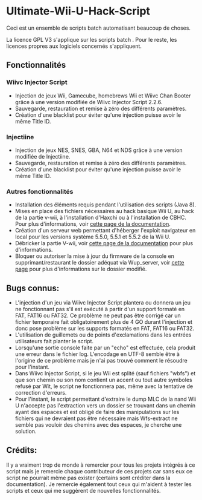 # Ultimate-Wii-U-Hack-Script

Ceci est un ensemble de scripts batch automatisant beaucoup de choses.

La licence GPL V3 s'applique sur les scripts batch . Pour le reste, les licences propres aux logiciels concernés s'appliquent.

## Fonctionnalités

### Wiivc Injector Script

* Injection de jeux Wii, Gamecube, homebrews Wii et Wiivc Chan Booter grâce à une version modifiée de Wiivc Injector Script 2.2.6.
* Sauvegarde, restauration et remise à zéro des différents paramètres.
* Création d'une blacklist pour éviter qu'une injection puisse avoir le même Title ID.
### Injectiine

* Injection de jeux NES, SNES, GBA, N64 et NDS grâce à une version modifiée de Injectiine.
* Sauvegarde, restauration et remise à zéro des différents paramètres.
* Création d'une blacklist pour éviter qu'une injection puisse avoir le même Title ID.

### Autres fonctionnalités

* Installation des éléments requis pendant l'utilisation des scripts (Java 8).
* Mises en place des fichiers nécessaires au hack basique Wii U, au hack de la partie v-wii, à l'installation d'Haxchi ou à l'installation de CBHC. Pour plus d'informations, voir <a href="files\sd_prepare.html">cette page de la documentation</a>.
* Création d'un serveur web permettant d'héberger l'exploit navigateur en local pour les versions système 5.5.0, 5.5.1 et 5.5.2 de la Wii U.
* Débricker la partie V-wii, voir <a href="files/unbrick_v-wii.html">cette page de la documentation</a> pour plus d'informations.
* Bloquer ou autoriser la mise à jour du firmware de la console en supprimant/restaurant le dossier adéquat via Wup_server, voir <a target="_new" href="http://nintendo-wii.logic-sunrise.com/dossiers-et-tutoriaux-950209-wii-u-bloquer-les-mises-a-jour-de-votre-wii-u-sans-dns-et-sans-spoof.html">cette page</a> pour plus d'informations sur le dossier modifié.

## Bugs connus:

* L'injection d'un jeu via Wiivc Injector Script plantera ou donnera un jeu ne fonctionnant pas s'il est exécuté à partir d'un support formaté en FAT, FAT16 ou FAT32. Ce problème ne peut pas être corrigé car un fichier temporaire fait obligatoirement plus de 4 GO durant l'injection et donc pose problème sur les supports formatés en FAT, FAT16 ou FAT32.
* L'utilisation de guillemets ou de points d'exclamations dans les entrées utilisateurs fait planter le script.
* Lorsqu'une sortie console faite par un "echo" est effectuée, cela produit une erreur dans le fichier log. L'encodage en UTF-8 semble être à l'origine de ce problème mais je n'ai pas trouvé comment le résoudre pour l'instant.
* Dans Wiivc Injector Script, si le jeu Wii est splité (sauf fichiers "wbfs") et que son chemin ou son nom contient un accent ou tout autre symboles refusé par Wit, le script ne fonctionnera pas, même avec la tentative de correction d'erreurs.
* Pour l'instant, le script permettant d'extraire le dump MLC de la nand Wii U n'accepte pas l'extraction vers un dossier se trouvant dans un chemin ayant des espaces et est obligé de faire des manipulations sur les fichiers qui ne devraient pas être nécessaire mais Wfs-extract ne semble pas vouloir des chemins avec des espaces, je cherche une solution.

## Crédits:

Il y a vraiment trop de monde à remercier pour tous les projets intégrés à ce script mais je remercie chaque contributeur de ces projets car sans eux ce script ne pourrait même pas exister (certains sont créditer dans la documentation). Je remercie également tout ceux qui m'aident à tester les scripts et ceux qui me suggèrent de nouvelles fonctionnalités.